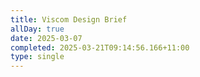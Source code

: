 ```yaml
---
title: Viscom Design Brief
allDay: true
date: 2025-03-07
completed: 2025-03-21T09:14:56.166+11:00
type: single
---
```

